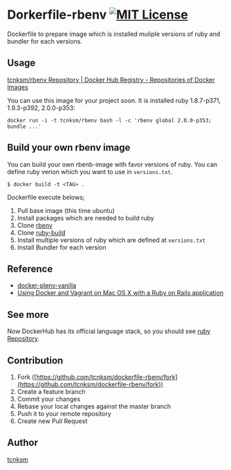 Dorkerfile-rbenv [![MIT License](http://img.shields.io/badge/license-MIT-blue.svg?style=flat)](https://github.com/tcnksm/dockerfile-rbenv/blob/master/LICENCE)
====

Dockerfile to prepare image which is installed muliple versions of ruby and bundler for each versions. 

## Usage

[tcnksm/rbenv Repository | Docker Hub Registry - Repositories of Docker Images](https://registry.hub.docker.com/u/tcnksm/rbenv/)

You can use this image for your project soon. It is installed ruby 1.8.7-p371, 1.9.3-p392, 2.0.0-p353:

```
docker run -i -t tcnksm/rbenv bash -l -c 'rbenv global 2.0.0-p353; bundle ...'
```

## Build your own rbenv image

You can build your own rbenb-image with favor versions of ruby. You can define ruby verion which you want to use in `versions.txt`.

```
$ docker build -t <TAG> .
```

Dockerfile execute belows;

1. Pull base image (this time ubuntu)
1. Install packages which are needed to build ruby
1. Clone [rbenv](https://github.com/sstephenson/rbenv)
1. Clone [ruby-build](https://github.com/sstephenson/ruby-build)
1. Install multiple versions of ruby which are defined at `versions.txt`
1. Install Bundler for each version

## Reference

- [docker-plenv-vanilla](https://github.com/miyagawa/docker-plenv-vanilla)
- [Using Docker and Vagrant on Mac OS X with a Ruby on Rails application](http://blog.powpark.com/2013/11/11/using-docker-and-vagrant-on-mac-osx-for-a-ruby-on-rails-app/)

## See more

Now DockerHub has its official language stack, so you should see [ruby Repository](https://registry.hub.docker.com/_/ruby/). 

## Contribution

1. Fork ([https://github.com/tcnksm/dockerfile-rbenv/fork](https://github.com/tcnksm/dockerfile-rbenv/fork))
1. Create a feature branch
1. Commit your changes
1. Rebase your local changes against the master branch
1. Push it to your remote repository
1. Create new Pull Request

## Author

[tcnksm](https://github.com/tcnksm)
